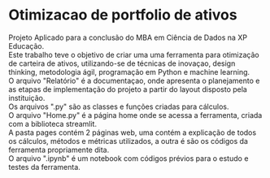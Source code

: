 # Otimizacao de portfolio de ativos
Projeto Aplicado para a conclusão do MBA em Ciência de Dados na XP Educação.<br>
Este trabalho teve o objetivo de criar uma uma ferramenta para otimização de carteira de ativos, utilizando-se de técnicas de inovaçao, design thinking, metodologia ágil, programação em Python e machine learning.<br>
O arquivo "Relatório" é a documentaçao, onde apresenta o planejamento e as etapas de implementação do projeto a partir do layout disposto pela instituição.<br>
Os arquivos ".py" são as classes e funções criadas para cálculos.<br>
O arquivo "Home.py" é a página home onde se acessa a ferramenta, criada com a biblioteca streamlit.<br>
A pasta pages contém 2 páginas web, uma contém a explicação de todos os cálculos, métodos e métricas utilizados, a outra é são os códigos da ferramenta propriamente dita.<br>
O arquivo ".ipynb" é um notebook com códigos prévios para o estudo e testes da ferramenta.<br>

